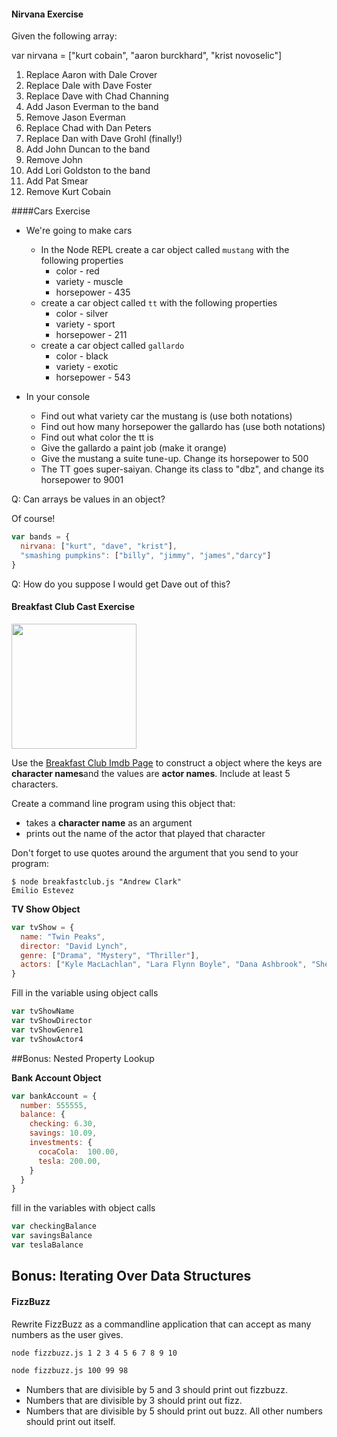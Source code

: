 #### Nirvana Exercise

Given the following array:

var nirvana = ["kurt cobain", "aaron burckhard", "krist novoselic"]

1. Replace Aaron with Dale Crover
2. Replace Dale with Dave Foster
3. Replace Dave with Chad Channing
4. Add Jason Everman to the band
5. Remove Jason Everman
6. Replace Chad with Dan Peters
7. Replace Dan with Dave Grohl (finally!)
8. Add John Duncan to the band
9. Remove John
10. Add Lori Goldston to the band
11. Add Pat Smear
12. Remove Kurt Cobain

####Cars Exercise

* We're going to make cars

  * In the Node REPL create a car object called `mustang` with the following properties
    * color - red
    * variety - muscle
    * horsepower - 435
  * create a car object called `tt` with the following properties
    * color - silver
    * variety - sport
    * horsepower - 211
  * create a car object called `gallardo`
    * color - black
    * variety - exotic
    * horsepower - 543
* In your console
  * Find out what variety car the mustang is (use both notations)
  * Find out how many horsepower the gallardo has (use both notations)
  * Find out what color the tt is
  * Give the gallardo a paint job (make it orange)
  * Give the mustang a suite tune-up. Change its horsepower to 500
  * The TT goes super-saiyan. Change its class to "dbz", and change its
    horsepower to 9001


Q: Can arrays be values in an object?

Of course!

```js
var bands = {
  nirvana: ["kurt", "dave", "krist"],
  "smashing pumpkins": ["billy", "jimmy", "james","darcy"]
}
```

Q: How do you suppose I would get Dave out of this?


#### Breakfast Club Cast Exercise

<img src="https://fbcdn-sphotos-h-a.akamaihd.net/hphotos-ak-xfa1/t31.0-8/411667_441603715867202_685105596_o.jpg" height="200" width="200" >

Use the [Breakfast Club Imdb Page](http://www.imdb.com/title/tt0088847/fullcredits?ref_=tt_cl_sm#cast) to construct a object where the keys are **character names**and the values are **actor names**. Include at least 5 characters.

Create a command line program using this object that:
- takes a **character name** as an argument
- prints out the name of the actor that played that character


Don't forget to use quotes around the argument that you send to your program:

```
$ node breakfastclub.js "Andrew Clark"
Emilio Estevez
```

**TV Show Object**

```js
var tvShow = {
  name: "Twin Peaks",
  director: "David Lynch",
  genre: ["Drama", "Mystery", "Thriller"],
  actors: ["Kyle MacLachlan", "Lara Flynn Boyle", "Dana Ashbrook", "Sherilyn Fenn"],
}
```
Fill in the variable using object calls

```js
var tvShowName
var tvShowDirector
var tvShowGenre1
var tvShowActor4
```

##Bonus: Nested Property Lookup

**Bank Account Object**

```js
var bankAccount = {
  number: 555555,
  balance: {
    checking: 6.30,
    savings: 10.09,
    investments: {
      cocaCola:  100.00,
      tesla: 200.00,
    }
  }
}
```

fill in the variables with object calls

```js
var checkingBalance
var savingsBalance
var teslaBalance
```

## Bonus: Iterating Over Data Structures

#### FizzBuzz
Rewrite FizzBuzz as a commandline application that can accept as many numbers as the user gives.

```bash
node fizzbuzz.js 1 2 3 4 5 6 7 8 9 10
```
```bash
node fizzbuzz.js 100 99 98
```
- Numbers that are divisible by 5 and 3 should print out fizzbuzz.
- Numbers that are divisible by 3 should print out fizz.
- Numbers that are divisible by 5 should print out buzz.
All other numbers should print out itself.

